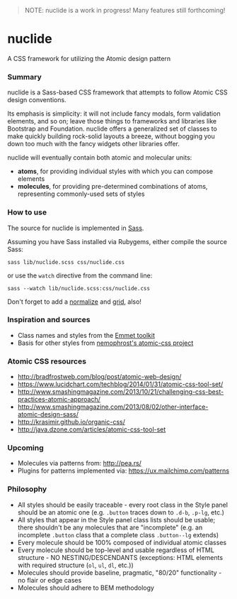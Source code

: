 > NOTE: nuclide is a work in progress! Many features still forthcoming!

# nuclide

A CSS framework for utilizing the Atomic design pattern

### Summary

nuclide is a Sass-based CSS framework that attempts to follow Atomic CSS design
conventions.

Its emphasis is simplicity: it will not include fancy modals, form validation
elements, and so on; leave those things to frameworks and libraries like
Bootstrap and Foundation. nuclide offers a generalized set of classes to make
quickly building rock-solid layouts a breeze, without bogging you down too much
with the fancy widgets other libraries offer.

nuclide will eventually contain both atomic and molecular units:

- **atoms**, for providing individual styles with which you can compose elements
- **molecules**, for providing pre-determined combinations of atoms, representing commonly-used sets of styles

### How to use

The source for nuclide is implemented in [Sass](http://sass-lang.com/).

Assuming you have Sass installed via Rubygems, either compile the source Sass:

```
sass lib/nuclide.scss css/nuclide.css
```

or use the `watch` directive from the command line:

```
sass --watch lib/nuclide.scss:css/nuclide.css
```

Don't forget to add a [normalize](http://necolas.github.io/normalize.css/) and
[grid](http://responsive.gs/), also!

### Inspiration and sources

- Class names and styles from the [Emmet toolkit](http://docs.emmet.io/cheat-sheet/)
- Basis for other styles from [nemophrost's atomic-css project](https://github.com/nemophrost/atomic-css)

### Atomic CSS resources

- http://bradfrostweb.com/blog/post/atomic-web-design/
- https://www.lucidchart.com/techblog/2014/01/31/atomic-css-tool-set/
- http://www.smashingmagazine.com/2013/10/21/challenging-css-best-practices-atomic-approach/
- http://www.smashingmagazine.com/2013/08/02/other-interface-atomic-design-sass/
- http://krasimir.github.io/organic-css/
- http://java.dzone.com/articles/atomic-css-tool-set

### Upcoming

- Molecules via patterns from: http://pea.rs/
- Plugins for patterns implemented via: https://ux.mailchimp.com/patterns

### Philosophy

- All styles should be easily traceable - every root class in the Style panel should be an atomic one (e.g. `.button` traces down to `.d-b`, `.p-lg`, etc.)
- All styles that appear in the Style panel class lists should be usable; there shouldn't be any molecules
that are "incomplete" (e.g. an incomplete `.button` class that a complete class `.button--lg` extends)
- Every molecule should be 100% composed of individual atomic classes
- Every molecule should be top-level and usable regardless of HTML structure - NO NESTING/DESCENDANTS (exceptions: HTML elements with required structure (`ol`, `ul`, `dl`, etc.))
- Molecules should provide baseline, pragmatic, "80/20" functionality - no flair or edge cases
- Molecules should adhere to BEM methodology